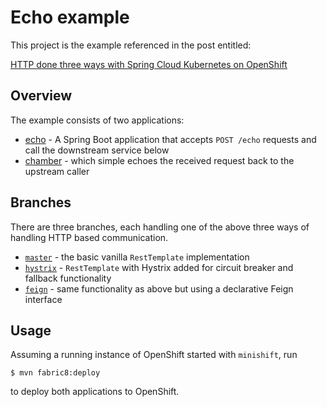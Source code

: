 # Echo example

This project is the example referenced in the post entitled:

[HTTP done three ways with Spring Cloud Kubernetes on OpenShift](https://blog.switchbit.io/http-done-three-ways-with-spring-cloud-kubernetes-on-openshift)

## Overview

The example consists of two applications:

* [echo](echo) - A Spring Boot application that accepts `POST /echo` requests and 
call the downstream service below
* [chamber](chamber) - which simple echoes the received request back to the upstream caller

## Branches

There are three branches, each handling one of the above three ways 
of handling HTTP based communication.

* [`master`](https://github.com/donovanmuller/echo-example) - the basic vanilla `RestTemplate` implementation
* [`hystrix`](https://github.com/donovanmuller/echo-example/tree/hystrix) - `RestTemplate` with Hystrix added for circuit breaker and fallback functionality
* [`feign`](https://github.com/donovanmuller/echo-example/tree/feign) - same functionality as above but using a declarative Feign interface

## Usage

Assuming a running instance of OpenShift started with `minishift`, run

```console
$ mvn fabric8:deploy
```

to deploy both applications to OpenShift.
